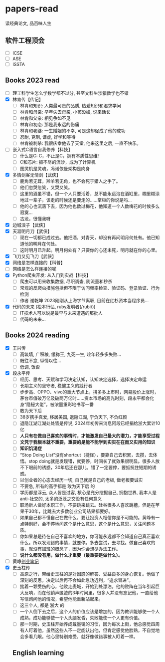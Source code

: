 # papers-read
读经典论文, 品百味人生
## 软件工程顶会
- [ ] ICSE
- [ ] ASE
- [ ] ISSTA

## Books 2023 read
- [ ] 理工科学生怎么学数学都不过分, 甚至文科生涉猎数学也不错
- [x] 林肯传【传记】
  - [ ] 林肯和知识: 人类最可贵的品质, 热爱知识和渴求学问
  - [ ] 林肯和母亲: 早年失去母亲, 小孩没娘, 说来话长
  - [ ] 林肯和父亲: 相见争如不见
  - [ ] 林肯和初恋: 那是我永远的伤痛
  - [ ] 林肯和老婆: 一生婚姻的不幸, 可是这却促成了他的成功
  - [ ] 忍耐, 克制, 谦虚, 好学和等待
  - [ ] 林肯被刺杀: 我很庆幸他去了天堂, 他来这里之后, 一直不快乐。
- [ ] 嵌入式C语言自我修养【科技】
  - [ ] 什么是C: C，不止是C，拥有本质性思维!
  - [ ] C和芯片: 抓不尽的流沙，成为了计算机
  - [ ] 图灵机是灵魂，冯诺依曼架构是肉身
- [x] 多情剑客无情剑【武侠】
  - [ ] 鹿角若无茸，羚羊若无角，也不会死于猎人之手了。
  - [ ] 他们忽哭忽笑，又哭又笑。
  - [ ] 这里的酒虽不错，但一个人只要活着，总不能永远泡在酒缸里，糊里糊涂地过一辈子，该走的时候还是要走的......掌柜的你说是吗...
  - [ ] 他的心也沉落下去，因为他也数过梅花，他知道一个人数梅花的时候多么寂寞...
  - [ ] 古龙，很懂我呀
- [x] 边城浪子【武侠】
- [x] 天涯明月刀【武侠】
  - [ ] 现在一切都已成过去。他把酒，对青天，却没有再问明月何处有。他已知道他的明月在何处。
  - [ ] 这时明月已升起。明月何处有？只要你的心还未死，明月就在你的心里。
- [x] 飞刀又见飞刀【武侠】
- [x]  网络是怎样连接的【科普】
  - [ ] 网络是怎么样连接的呢
- [x] Python爬虫开发: 从入门到实战【科技】
  - [ ]  爬虫可以用来收集数据, 尽职调查, 刷流量和秒杀
  - [ ]  常规的反爬虫措施包括但不限于访问频率检查、验证码、登录验证、行为检测
  - [ ]  作者 谢乾坤 2023刚刚从上海字节离职, 目前在红杉资本当程序员...
- [x] 代码的未来 (松本行弘, ruby发明者(/rubi/))
  - [ ] IT技术人可以说是最早与未来遭遇的那批人
  - [ ] 代码的未来...
## Books 2024 reading
- [x] 王兴传
  - [ ] 高筑墙, 广积粮, 缓称王, 九死一生, 趁年轻多多失败...
  - [ ] 既往不念, 纵情以往...
  - [ ] 低调, 饭否
- [x] 段永平传
  - [ ] 经历、思考、天赋和学习决定认知，认知决定选择，选择决定命运
  - [ ] 长期主义的坚守者, 稳健主义的践行者
  - [ ] 步步高、OPPO、vivo的重大节点上，拼多多上市时，网易股价上涨时，茅台市值破万亿及破两万亿时……资本市场的高光时刻，段永平都会化身“隐秘大佬”，被浓墨重彩地书写一番
  - [ ] 敢为天下后
  - [ ] 38岁携手真爱, 移居美国, 退隐江湖, 宁负天下, 不负红颜
  - [ ] 退隐江湖江湖处处皆是传说, 2024年初传来消息阿段已经捐给浙大累计10亿
  - [ ] **人只有在做自己喜欢的事情时，才能激发自己最大的潜力，才能享受过程**
  - [ ] **文凭于我根本就不重要，重要的是能不能学到实实在在而又实用的知识**
  - [ ] **知识饥渴症**
  - [ ] “Stop Doing List”没有shortcut（捷径），要靠自己去积累，去攒，去体悟。stop doing就是发现错，就要停，时间长了就效果很明显。很多人放不下眼前的诱惑，30年后还在那儿。错了一定要停，要抵抗住短期的诱惑。
  - [ ] 以创业者的心态去经历一切, 自己就是自己的老板, 做老板要诚实
  - [ ] 不要急, 所有的高手都是 敢为天下后 的
  - [ ] 学历都是浮云, 众人皆是过客, 核心是充分挖掘自己, 拥抱世界, 我本人是anti-社交的, 太多的泛泛之交没有任何意义
  - [ ] 职场新人做好本职工作，不要跳来跳去。硅谷很多人喜欢跳槽，但是在苹果干30年，比跳去大多数创业公司结果都要好。
  - [ ] 如果自己都不懂自己在做什么，要让投资人相信你是不可能的。黄峥有一点特别好，会不停地问这个是什么意思，这个是什么意思，关注问题本质。
  - [ ] 你如果总是待在自己不喜欢的地方，你可能永远都不会知道自己真正喜欢什么。所以发现错的事情，就要停。多去尝试，去寻找。做自己喜欢的事，就没有加班的概念了，因为你会想尽办法工作。
  - [ ] **说什么都没有用，做什么才重要（最重要是做什么）。**
- [ ] 黄峥[创业笔记](https://zhuanlan.zhihu.com/p/351355341)
- [x] 史玉柱传
  - [ ] 高原之行，带给史玉柱的是对困惑的解答、受益良多的身心恢复。他做了深刻的反思，决定以后再不会如此急功近利，“追求冒进”。
  - [ ] 揣着一颗受伤的心，他败走麦城，开始到处漂泊。他的败阵在当年引起巨大反响，而在他销声匿迹的3年时间里，很多人并没有忘记他，一直给他写信询问他的情况，希望他能重新站起来。
  - [ ] 这三个人, 都是 浙大 的
  - [ ] 一个人倒下去之后，这个人的价值应该是增加的，因为教训能够使一个人成熟，成功能够使一个人头脑发昏，失败能使一个人更有价值。
  - [ ] 那一时期，史玉柱开始养成戴墨镜的习惯，因为每次上街，他总感觉四周有人盯着他，虽然这些人不一定能认出他，但肯定感觉他脸熟，不自觉地会多看几眼。他心里特别难受，就好像做错事被人盯着一样。
  ## English learning
